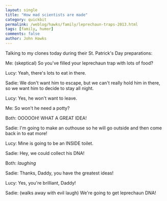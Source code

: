 ```yaml
---
layout: single 
title: "How mad scientists are made" 
category: quickbit
permalink: /weblog/hawks/family/leprechaun-traps-2013.html
tags: [family, humor] 
comments: false 
author: John Hawks 
---
```


Talking to my clones today during their St. Patrick's Day preparations:

Me: (skeptical) So you've filled your leprechaun trap with lots of food?

Lucy: Yeah, there's lots to eat in there.

Sadie: We don't want him to escape, but we can't really hold him in there, so we want him to decide to stay all night.

Lucy: Yes, he won't want to leave.

Me: So won't he need a potty?

Both: OOOOOH! WHAT A GREAT IDEA!

Sadie: I'm going to make an outhouse so he will go outside and then come back in to eat more! 

Lucy: Mine is going to be an INSIDE toilet. 

Sadie: Hey, we could collect his DNA!

Both: *laughing* 

Sadie: Thanks, Daddy, you have the greatest ideas!

Lucy: Yes, you're brilliant, Daddy!

Sadie: (walks away with evil laugh) We're going to get leprechaun DNA!

